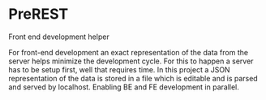 # PreREST
Front end development helper

For front-end development an exact representation
of the data from the server helps minimize the
development cycle. For this to happen a server has to
be setup first, well that requires time. In this project a
JSON representation of the data is stored in a file which
is editable and is parsed and served by localhost.
Enabling BE and FE development in parallel.